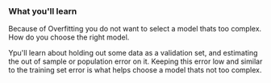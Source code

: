 ### What you'll learn

Because of Overfitting you do not want to select a model thats too complex. How do you choose the right model.

Ypu'll learn about holding out some data as a validation set, and estimating the out of sample or population error on it. Keeping this error low and similar to the training set error is what helps choose a model thats not too complex.
